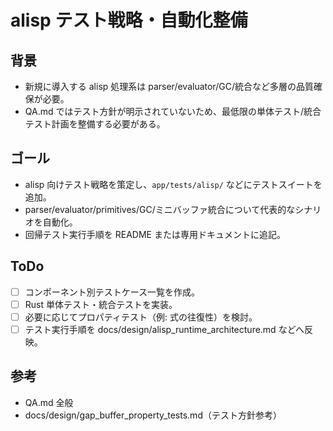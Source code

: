 # alisp テスト戦略・自動化整備

## 背景
- 新規に導入する alisp 処理系は parser/evaluator/GC/統合など多層の品質確保が必要。
- QA.md ではテスト方針が明示されていないため、最低限の単体テスト/統合テスト計画を整備する必要がある。

## ゴール
- alisp 向けテスト戦略を策定し、`app/tests/alisp/` などにテストスイートを追加。
- parser/evaluator/primitives/GC/ミニバッファ統合について代表的なシナリオを自動化。
- 回帰テスト実行手順を README または専用ドキュメントに追記。

## ToDo
- [ ] コンポーネント別テストケース一覧を作成。
- [ ] Rust 単体テスト・統合テストを実装。
- [ ] 必要に応じてプロパティテスト（例: 式の往復性）を検討。
- [ ] テスト実行手順を docs/design/alisp_runtime_architecture.md などへ反映。

## 参考
- QA.md 全般
- docs/design/gap_buffer_property_tests.md（テスト方針参考）

